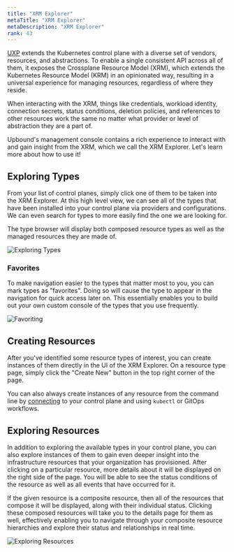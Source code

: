 ```yaml
---
title: "XRM Explorer"
metaTitle: "XRM Explorer"
metaDescription: "XRM Explorer"
rank: 43
---
```


[UXP] extends the Kubernetes control plane with a diverse set of vendors,
resources, and abstractions. To enable a single consistent API across all of
them, it exposes the Crossplane Resource Model (XRM), which extends the
Kubernetes Resource Model (KRM) in an opinionated way, resulting in a universal
experience for managing resources, regardless of where they reside.

When interacting with the XRM, things like credentials, workload identity,
connection secrets, status conditions, deletion policies, and references to
other resources work the same no matter what provider or level of abstraction
they are a part of.

Upbound's management console contains a rich experience to interact with and
gain insight from the XRM, which we call the XRM Explorer. Let's learn more
about how to use it!

## Exploring Types

From your list of control planes, simply click one of them to be taken into the
XRM Explorer. At this high level view, we can see all of the types that have
been installed into your control plane via providers and configurations. We can
even search for types to more easily find the one we are looking for.

The type browser will display both composed resource types as well as the
managed resources they are made of.

![Exploring Types](../../../images/upbound/xrm-explorer-types.gif)

### Favorites

To make navigation easier to the types that matter most to you, you can mark
types as "favorites". Doing so will cause the type to appear in the navigation
for quick access later on. This essentially enables you to build out your own
custom console of the types that you use frequently.

![Favoriting](../../../images/upbound/xrm-explorer-favorites.gif)

## Creating Resources

After you've identified some resource types of interest, you can create
instances of them directly in the UI of the XRM Explorer. On a resource type
page, simply click the "Create New" button in the top right corner of the page.

You can also always create instances of any resource from the command line by
[connecting] to your control plane and using `kubectl` or GitOps workflows.

## Exploring Resources

In addition to exploring the available types in your control plane, you can also
explore instances of them to gain even deeper insight into the infrastructure
resources that your organization has provisioned. After clicking on a particular
resource, more details about it will be displayed on the right side of the page.
You will be able to see the status conditions of the resource as well as all
events that have occurred for it.

If the given resource is a composite resource, then all of the resources that
compose it will be displayed, along with their individual status. Clicking these
composed resources will take you to the details page for them as well,
effectively enabling you to navigate through your composite resource hierarchies
and explore their status and relationships in real time.

![Exploring Resources](../../../images/upbound/xrm-explorer-resources.gif)

<!-- Links -->
[UXP]: ../../uxp
[connecting]: ../connecting-to-control-planes
